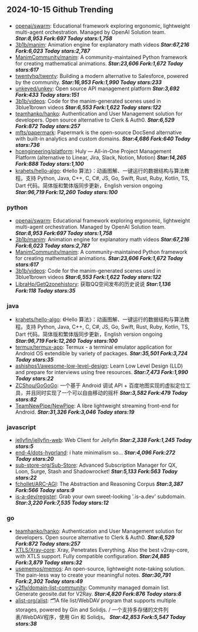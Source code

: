 ## 2024-10-15 Github Trending

### 
* [openai/swarm](https://github.com/openai/swarm): Educational framework exploring ergonomic, lightweight multi-agent orchestration. Managed by OpenAI Solution team. ***Star:8,953 Fork:697 Today stars:1,758***
* [3b1b/manim](https://github.com/3b1b/manim): Animation engine for explanatory math videos ***Star:67,216 Fork:6,023 Today stars:2,787***
* [ManimCommunity/manim](https://github.com/ManimCommunity/manim): A community-maintained Python framework for creating mathematical animations. ***Star:23,606 Fork:1,672 Today stars:617***
* [twentyhq/twenty](https://github.com/twentyhq/twenty): Building a modern alternative to Salesforce, powered by the community. ***Star:16,953 Fork:1,990 Today stars:233***
* [unkeyed/unkey](https://github.com/unkeyed/unkey): Open source API management platform ***Star:3,692 Fork:433 Today stars:151***
* [3b1b/videos](https://github.com/3b1b/videos): Code for the manim-generated scenes used in 3blue1brown videos ***Star:6,553 Fork:1,622 Today stars:122***
* [teamhanko/hanko](https://github.com/teamhanko/hanko): Authentication and User Management solution for developers. Open source alternative to Clerk & Auth0. ***Star:6,529 Fork:872 Today stars:257***
* [mfts/papermark](https://github.com/mfts/papermark): Papermark is the open-source DocSend alternative with built-in analytics and custom domains. ***Star:4,686 Fork:640 Today stars:736***
* [hcengineering/platform](https://github.com/hcengineering/platform): Huly — All-in-One Project Management Platform (alternative to Linear, Jira, Slack, Notion, Motion) ***Star:14,265 Fork:888 Today stars:1,100***
* [krahets/hello-algo](https://github.com/krahets/hello-algo): 《Hello 算法》：动画图解、一键运行的数据结构与算法教程。支持 Python, Java, C++, C, C#, JS, Go, Swift, Rust, Ruby, Kotlin, TS, Dart 代码。简体版和繁体版同步更新，English version ongoing ***Star:96,719 Fork:12,260 Today stars:100***

### python
* [openai/swarm](https://github.com/openai/swarm): Educational framework exploring ergonomic, lightweight multi-agent orchestration. Managed by OpenAI Solution team. ***Star:8,953 Fork:697 Today stars:1,758***
* [3b1b/manim](https://github.com/3b1b/manim): Animation engine for explanatory math videos ***Star:67,216 Fork:6,023 Today stars:2,787***
* [ManimCommunity/manim](https://github.com/ManimCommunity/manim): A community-maintained Python framework for creating mathematical animations. ***Star:23,606 Fork:1,672 Today stars:617***
* [3b1b/videos](https://github.com/3b1b/videos): Code for the manim-generated scenes used in 3blue1brown videos ***Star:6,553 Fork:1,622 Today stars:122***
* [LibraHp/GetQzonehistory](https://github.com/LibraHp/GetQzonehistory): 获取QQ空间发布的历史说说 ***Star:1,136 Fork:118 Today stars:35***

### java
* [krahets/hello-algo](https://github.com/krahets/hello-algo): 《Hello 算法》：动画图解、一键运行的数据结构与算法教程。支持 Python, Java, C++, C, C#, JS, Go, Swift, Rust, Ruby, Kotlin, TS, Dart 代码。简体版和繁体版同步更新，English version ongoing ***Star:96,719 Fork:12,260 Today stars:100***
* [termux/termux-app](https://github.com/termux/termux-app): Termux - a terminal emulator application for Android OS extendible by variety of packages. ***Star:35,501 Fork:3,724 Today stars:35***
* [ashishps1/awesome-low-level-design](https://github.com/ashishps1/awesome-low-level-design): Learn Low Level Design (LLD) and prepare for interviews using free resources. ***Star:7,473 Fork:1,990 Today stars:22***
* [ZCShou/GoGoGo](https://github.com/ZCShou/GoGoGo): 一个基于 Android 调试 API + 百度地图实现的虚拟定位工具，并且同时实现了一个可以自由移动的摇杆 ***Star:3,582 Fork:479 Today stars:82***
* [TeamNewPipe/NewPipe](https://github.com/TeamNewPipe/NewPipe): A libre lightweight streaming front-end for Android. ***Star:31,326 Fork:3,046 Today stars:19***

### javascript
* [jellyfin/jellyfin-web](https://github.com/jellyfin/jellyfin-web): Web Client for Jellyfin ***Star:2,338 Fork:1,245 Today stars:5***
* [end-4/dots-hyprland](https://github.com/end-4/dots-hyprland): i hate minimalism so... ***Star:4,096 Fork:272 Today stars:20***
* [sub-store-org/Sub-Store](https://github.com/sub-store-org/Sub-Store): Advanced Subscription Manager for QX, Loon, Surge, Stash and Shadowrocket! ***Star:5,133 Fork:563 Today stars:22***
* [fchollet/ARC-AGI](https://github.com/fchollet/ARC-AGI): The Abstraction and Reasoning Corpus ***Star:3,387 Fork:566 Today stars:9***
* [is-a-dev/register](https://github.com/is-a-dev/register): Grab your own sweet-looking '.is-a.dev' subdomain. ***Star:3,220 Fork:7,535 Today stars:12***

### go
* [teamhanko/hanko](https://github.com/teamhanko/hanko): Authentication and User Management solution for developers. Open source alternative to Clerk & Auth0. ***Star:6,529 Fork:872 Today stars:257***
* [XTLS/Xray-core](https://github.com/XTLS/Xray-core): Xray, Penetrates Everything. Also the best v2ray-core, with XTLS support. Fully compatible configuration. ***Star:24,885 Fork:3,879 Today stars:32***
* [usememos/memos](https://github.com/usememos/memos): An open-source, lightweight note-taking solution. The pain-less way to create your meaningful notes. ***Star:30,791 Fork:2,302 Today stars:49***
* [v2fly/domain-list-community](https://github.com/v2fly/domain-list-community): Community managed domain list. Generate geosite.dat for V2Ray. ***Star:4,820 Fork:876 Today stars:8***
* [alist-org/alist](https://github.com/alist-org/alist): 🗂️A file list/WebDAV program that supports multiple storages, powered by Gin and Solidjs. / 一个支持多存储的文件列表/WebDAV程序，使用 Gin 和 Solidjs。 ***Star:42,853 Fork:5,547 Today stars:38***
